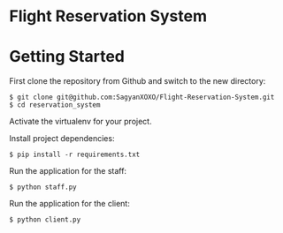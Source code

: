 # Flight Reservation System 

# Getting Started

First clone the repository from Github and switch to the new directory:

    $ git clone git@github.com:SagyanXOXO/Flight-Reservation-System.git
    $ cd reservation_system
    
Activate the virtualenv for your project.
    
Install project dependencies:

    $ pip install -r requirements.txt
    
    
Run the application for the staff:

    $ python staff.py
    

Run the application for the client:

    $ python client.py